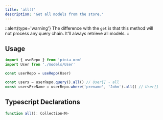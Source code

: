 ```yaml
---
title: 'all()'
description: 'Get all models from the store.'
---
```


::alert{type='warning'}
The difference with the `get` is that this
method will not process any query chain. It'll always retrieve all models.
::

## Usage

````ts
import { useRepo } from 'pinia-orm'
import User from './models/User'

const userRepo = useRepo(User)

const users = userRepo.query().all() // User[] - all 
const usersPreName = userRepo.where('prename', 'John').all() // User[] - still all User !
````

## Typescript Declarations

````ts
function all(): Collection<M>
````
